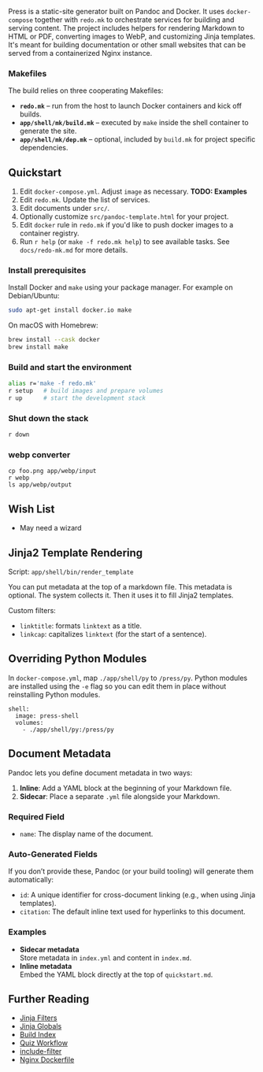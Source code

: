 Press is a static-site generator built on Pandoc and Docker. It uses
`docker-compose` together with `redo.mk` to orchestrate services for building
and serving content. The project includes helpers for rendering Markdown to HTML
or PDF, converting images to WebP, and customizing Jinja templates. It's meant
for building documentation or other small websites that can be served from a
containerized Nginx instance.

### Makefiles

The build relies on three cooperating Makefiles:

- **`redo.mk`** – run from the host to launch Docker containers and kick off
  builds.
- **`app/shell/mk/build.mk`** – executed by `make` inside the shell container to
  generate the site.
- **`app/shell/mk/dep.mk`** – optional, included by `build.mk` for project
  specific dependencies.

## Quickstart

1. Edit `docker-compose.yml`. Adjust `image` as necessary. **TODO: Examples**
2. Edit `redo.mk`. Update the list of services.
3. Edit documents under `src/`.
4. Optionally customize `src/pandoc-template.html` for your project.
5. Edit `docker` rule in `redo.mk` if you'd like to push docker images to a
   container registry.
6. Run `r help` (or `make -f redo.mk help`) to see available tasks. See
   `docs/redo-mk.md` for more details.

### Install prerequisites

Install Docker and `make` using your package manager.
For example on Debian/Ubuntu:

```bash
sudo apt-get install docker.io make
```

On macOS with Homebrew:

```bash
brew install --cask docker
brew install make
```

### Build and start the environment

```bash
alias r='make -f redo.mk'
r setup   # build images and prepare volumes
r up      # start the development stack
```

### Shut down the stack

```bash
r down
```

### webp converter

```
cp foo.png app/webp/input
r webp
ls app/webp/output
```

## Wish List

- May need a wizard

## Jinja2 Template Rendering

Script: `app/shell/bin/render_template`

You can put metadata at the top of a markdown file. This metadata is optional.
The system collects it. Then it uses it to fill Jinja2 templates.

Custom filters:

- `linktitle`: formats `linktext` as a title.
- `linkcap`: capitalizes `linktext` (for the start of a sentence).

## Overriding Python Modules

In `docker-compose.yml`, map `./app/shell/py` to `/press/py`. Python modules are
installed using the `-e` flag so you can edit them in place without reinstalling
Python modules.

```
shell:
  image: press-shell
  volumes:
    - ./app/shell/py:/press/py
```

## Document Metadata

Pandoc lets you define document metadata in two ways:

1. **Inline**: Add a YAML block at the beginning of your Markdown file.  
2. **Sidecar**: Place a separate `.yml` file alongside your Markdown.

### Required Field
- `name`: The display name of the document.

### Auto-Generated Fields
If you don’t provide these, Pandoc (or your build tooling) will generate them automatically:
- `id`: A unique identifier for cross-document linking (e.g., when using Jinja templates).
- `citation`: The default inline text used for hyperlinks to this document.

### Examples
- **Sidecar metadata**  
  Store metadata in `index.yml` and content in `index.md`.  
- **Inline metadata**  
  Embed the YAML block directly at the top of `quickstart.md`.

## Further Reading

- [Jinja Filters](docs/jinja-filters.md)
- [Jinja Globals](docs/jinja-globals.md)
- [Build Index](docs/build-index.md)
- [Quiz Workflow](docs/quiz-workflow.md)
- [include-filter](docs/include-filter.md)
- [Nginx Dockerfile](docs/nginx.md)

